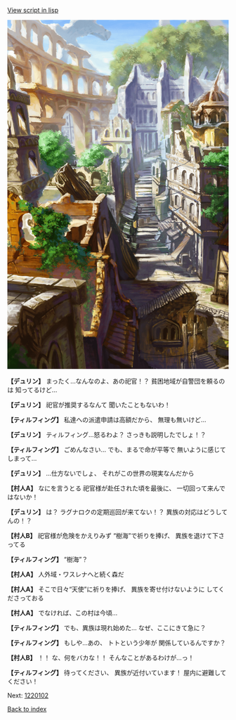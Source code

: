 [View script in lisp](../scripts/1220101.txt)

![ghost_town.png](../images/backgrounds/ghost_town.png)

**【デュリン】**
まったく…なんなのよ、あの祀官！？
貧困地域が自警団を頼るのは
知ってるけど…

**【デュリン】**
祀官が推奨するなんて
聞いたこともないわ！

**【ティルフィング】**
私達への派遣申請は高額だから、
無理も無いけど…

**【デュリン】**
ティルフィング…怒るわよ？
さっきも説明したでしょ！？

**【ティルフィング】**
ごめんなさい…
でも、まるで命が平等で
無いように感じてしまって…

**【デュリン】**
…仕方ないでしょ、
それがこの世界の現実なんだから

**【村人A】**
なにを言うとる
祀官様が赴任された頃を最後に、
一切回って来んではないか！

**【デュリン】**
は？
ラグナロクの定期巡回が来てない！？
異族の対応はどうしてんの！？

**【村人B】**
祀官様が危険をかえりみず
“樹海”で祈りを捧げ、
異族を退けて下さってる

**【ティルフィング】**
“樹海”？

**【村人A】**
人外域・ワスレナへと続く森だ

**【村人A】**
そこで日々“天使”に祈りを捧げ、
異族を寄せ付けないように
してくださっておる

**【村人A】**
でなければ、この村は今頃…

**【ティルフィング】**
でも、異族は現れ始めた…
なぜ、ここにきて急に？

**【ティルフィング】**
もしや…あの、
トトという少年が
関係しているんですか？

**【村人B】**
！！
な、何をバカな！！
そんなことがあるわけが…っ！

**【ティルフィング】**
待ってください、
異族が近付いています！
屋内に避難してください！

Next: [1220102](1220102.md)

[Back to index](index.md)
